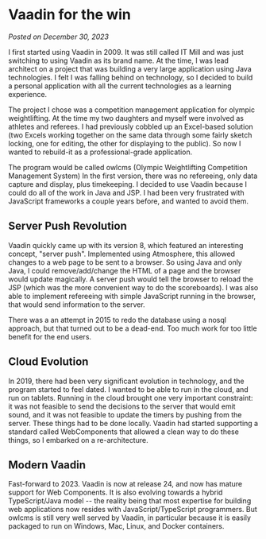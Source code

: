 # Vaadin for the win

*Posted on December 30, 2023*

I first started using Vaadin in 2009. It was still called IT Mill and was just switching to using Vaadin as its brand name. At the time, I was lead architect on a project that was building a very large application using Java technologies. I felt I was falling behind on technology, so I decided to build a personal application with all the current technologies as a learning experience.

The project I chose was a competition management application for olympic weightlifting. At the time my two daughters and myself were involved as athletes and referees. I had previously cobbled up an Excel-based solution (two Excels working together on the same data through some fairly sketch locking, one for editing, the other for displaying to the public). So now I wanted to rebuild-it as a professional-grade application.

The program would be called owlcms (Olympic Weightlifting Competition Management System) In the first version, there was no refereeing, only data capture and display, plus timekeeping. I decided to use Vaadin because I could do all of the work in Java and JSP. I had been very frustrated with JavaScript frameworks a couple years before, and wanted to avoid them.

## Server Push Revolution

Vaadin quickly came up with its version 8, which featured an interesting concept, "server push". Implemented using Atmosphere, this allowed changes to a web page to be sent to a browser. So using Java and only Java, I could remove/add/change the HTML of a page and the browser would update magically. A server push would tell the browser to reload the JSP (which was the more convenient way to do the scoreboards). I was also able to implement refereeing with simple JavaScript running in the browser, that would send information to the server.

There was a an attempt in 2015 to redo the database using a nosql approach, but that turned out to be a dead-end. Too much work for too little benefit for the end users.

## Cloud Evolution

In 2019, there had been very significant evolution in technology, and the program started to feel dated. I wanted to be able to run in the cloud, and run on tablets. Running in the cloud brought one very important constraint: it was not feasible to send the decisions to the server that would emit sound, and it was not feasible to update the timers by pushing from the server. These things had to be done locally. Vaadin had started supporting a standard called WebComponents that allowed a clean way to do these things, so I embarked on a re-architecture.

## Modern Vaadin

Fast-forward to 2023. Vaadin is now at release 24, and now has mature support for Web Components. It is also evolving towards a hybrid TypeScript/Java model -- the reality being that most expertise for building web applications now resides with JavaScript/TypeScript programmers. But owlcms is still very well served by Vaadin, in particular because it is easily packaged to run on Windows, Mac, Linux, and Docker containers.